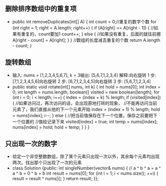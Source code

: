 ## 删除排序数组中的重复项 
- public int removeDuplicates(int[] A) {
        int count = 0;//重复的数字个数
        for (int right = 1; right < A.length; right++) {
            if (A[right] == A[right - 1]) {
                //如果有重复的，count要加1
                count++;
            } else {
                //如果没有重复，后面的就往前挪
                A[right - count] = A[right];
            }
        }
        //数组的长度减去重复的个数
        return A.length - count;
    }

## 旋转数组
- 输入: nums = [1,2,3,4,5,6,7], k = 3输出: [5,6,7,1,2,3,4] 解释:向右旋转 1 步: [7,1,2,3,4,5,6]向右旋转 2 步: [6,7,1,2,3,4,5]向右旋转 3 步: [5,6,7,1,2,3,4]
- public static void rotate(int[] nums, int k) {
        int hold = nums[0];
        int index = 0;
        int length = nums.length;
        boolean[] visited = new boolean[length];
        for (int i = 0; i < length; i++) {
            index = (index + k) % length;
            if (visited[index]) {
                //如果访问过，再次访问的话，会出现原地打转的现象，
                //不能再访问当前元素了，我们直接从他的下一个元素开始
                index = (index + 1) % length;
                hold = nums[index];
                i--;
            } else {
                //把当前值保存在下一个位置，保存之前要把下一个位置的
                //值给记录下来
                visited[index] = true;
                int temp = nums[index];
                nums[index] = hold;
                hold = temp;
            }
        }
    }
    
## 只出现一次的数字
- 给定一个非空整数数组，除了某个元素只出现一次以外，其余每个元素均出现两次。找出那个只出现了一次的元素
- class Solution {public:
    int singleNumber(vector<int>& nums) {
        // a ^ b ^ a = a ^ a ^ b = 0 ^ b = b
        int result = nums[0];
        for (int i = 1; i < nums.size(); ++i) {
            result = result ^ nums[i];
        }
        return result;
    }};

